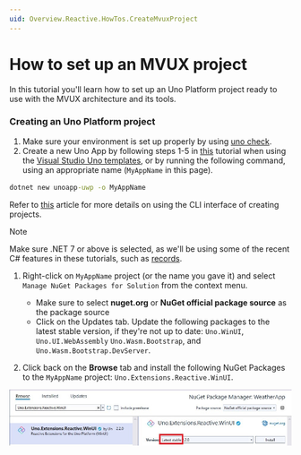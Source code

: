 ```yaml
---
uid: Overview.Reactive.HowTos.CreateMvuxProject
---
```


# How to set up an MVUX project

In this tutorial you'll learn how to set up an Uno Platform project ready to use with the MVUX architecture and its tools.

### Creating an Uno Platform project

1. Make sure your environment is set up properly by using [uno check](external/uno.check/doc/using-uno-check.md).
1. Create a new Uno App by following steps 1-5 in [this](https://platform.uno/docs/articles/getting-started-tutorial-1.html) tutorial
when using the [Visual Studio Uno templates](https://platform.uno/docs/articles/get-started-vs-2022.html#install-the-solution-templates),
or by running the following command, using an appropriate name (`MyAppName` in this page).

  ```cmd
  dotnet new unoapp-uwp -o MyAppName
  ```

  Refer to [this](https://platform.uno/docs/articles/get-started-dotnet-new.html) article for more details
  on using the CLI interface of creating projects.

> [!NOTE] 
> Make sure .NET 7 or above is selected, as we'll be using some of the recent C# features in these tutorials,
such as [records](https://learn.microsoft.com/en-us/dotnet/csharp/language-reference/builtin-types/record).

<!--
In the newly created solution you'll find multiple projects each targeting a different platform and another central one
which is shared/referenced from all projects, this project (PeopleApp without any suffixes) is where most of the work is done. Let's call it the base project, and this is where all the files are to be added onwards.
 -->

1. Right-click on `MyAppName` project (or the name you gave it) and select `Manage NuGet Packages for Solution` from the context menu.
    - Make sure to select **nuget.org** or **NuGet official package source** as the package source
    - Click on the Updates tab. Update the following packages to the latest stable version,
    if they're not up to date: `Uno.WinUI`, `Uno.UI.WebAssembly` `Uno.Wasm.Bootstrap`, and `Uno.Wasm.Bootstrap.DevServer`.

1. Click back on the **Browse** tab and install the following NuGet Packages to the `MyAppName` project: `Uno.Extensions.Reactive.WinUI`.

![](Assets/NuGetPackage.jpg)
